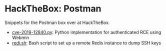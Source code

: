# HackTheBox: Postman

Snippets for the Postman box over at HackTheBox.

* [cve-2019-12840.py](cve-2019-12840.py): Python implementation for authenticated RCE using Webmin
* [redi.sh](redi.sh): Bash script to set up a remote Redis instance to dump SSH keys